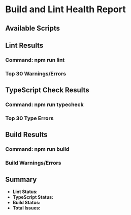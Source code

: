 # Build and Lint Health Report

## Available Scripts

## Lint Results

### Command: npm run lint

### Top 30 Warnings/Errors

## TypeScript Check Results

### Command: npm run typecheck

### Top 30 Type Errors

## Build Results

### Command: npm run build

### Build Warnings/Errors

## Summary

- **Lint Status:**
- **TypeScript Status:**
- **Build Status:**
- **Total Issues:**
